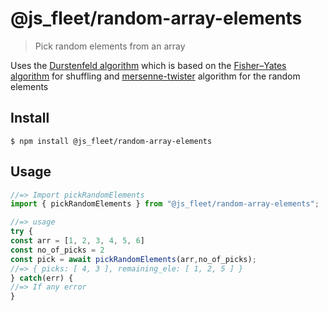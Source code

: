 # @js_fleet/random-array-elements

> Pick random elements from an array 

Uses the [Durstenfeld algorithm](https://en.wikipedia.org/wiki/Fisher%E2%80%93Yates_shuffle#The_modern_algorithm) which is based on the [Fisher–Yates algorithm](https://en.wikipedia.org/wiki/Fisher%E2%80%93Yates_shuffle) for shuffling and  [mersenne-twister](https://en.wikipedia.org/wiki/Mersenne_Twister) algorithm for the random elements

## Install

```
$ npm install @js_fleet/random-array-elements
```

## Usage

```js
//=> Import pickRandomElements
import { pickRandomElements } from "@js_fleet/random-array-elements";

//=> usage
try {
const arr = [1, 2, 3, 4, 5, 6]
const no_of_picks = 2
const pick = await pickRandomElements(arr,no_of_picks);
//=> { picks: [ 4, 3 ], remaining_ele: [ 1, 2, 5 ] }
} catch(err) {
//=> If any error
}
```

